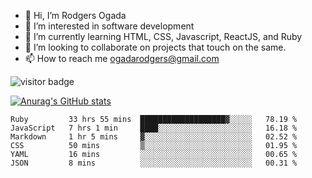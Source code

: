 - 👋 Hi, I’m Rodgers Ogada
- 👀 I’m interested in software development
- 🌱 I’m currently learning HTML, CSS, Javascript, ReactJS, and Ruby
- 💞️ I’m looking to collaborate on projects that touch on the same.
- 📫 How to reach me ogadarodgers@gmail.com

![visitor badge](https://visitor-badge.glitch.me/badge?page_id=ogada-otieno.visitor-badge)

[![Anurag's GitHub stats](https://github-readme-stats.vercel.app/api?username=ogada-otieno)](https://github.com/anuraghazra/github-readme-stats) 
<!--START_SECTION:waka-->

```text
Ruby         33 hrs 55 mins  ███████████████████▓░░░░░   78.19 %
JavaScript   7 hrs 1 min     ████░░░░░░░░░░░░░░░░░░░░░   16.18 %
Markdown     1 hr 5 mins     ▓░░░░░░░░░░░░░░░░░░░░░░░░   02.52 %
CSS          50 mins         ▒░░░░░░░░░░░░░░░░░░░░░░░░   01.95 %
YAML         16 mins         ░░░░░░░░░░░░░░░░░░░░░░░░░   00.65 %
JSON         8 mins          ░░░░░░░░░░░░░░░░░░░░░░░░░   00.31 %
```

<!--END_SECTION:waka-->

<!---
ogada-otieno/ogada-otieno is a ✨ special ✨ repository because its `README.md` (this file) appears on your GitHub profile.
You can click the Preview link to take a look at your changes.
--->
